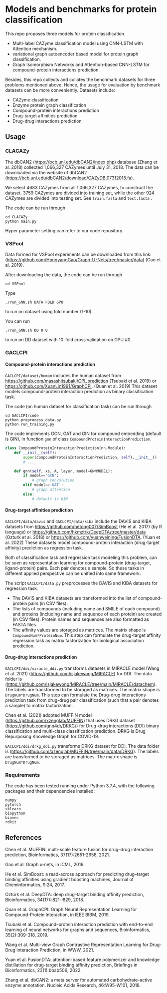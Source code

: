 # Models and benchmarks for protein classification

This repo proposes three models for protein classification.
- Multi-label CAZyme classification model using CNN-LSTM with Attention mechanism.  
- variational graph autoencoder based model for protein graph classification. 
- Graph Isomorphism Networks and Attention-based CNN-LSTM for compound-protein interactions prediction. 

Besides, this repo collects and collates the benchmark datasets for three problems mentioned above. Hence, the usage for evaluation by benchmark datasets can be more conveniently. Datasets include: 
- CAZyme classification
- Enzyme protein graph classification
- Compound-protein interactions prediction
- Drug-target affinities prediction 
- Drug-drug interactions prediction

## Usage

### CLACAZy

The dbCAN2 (https://bcb.unl.edu/dbCAN2/index.php) database (Zhang et al. 2018) collected 1,066,327 CAZymes until July 31, 2018. The data can be downloaded via the website of dbCAN2 (https://bcb.unl.edu/dbCAN2/download/CAZyDB.07312018.fa). 

We select 4683 CAZymes from all 1,066,327 CAZymes, to construct the dataset. 3759 CAZymes are divided into training set, while the other 924 CAZymes are divided into testing set. See `train.fasta` and `test.fasta` .

The code can be run through
```
cd CLACAZy
python main.py
```

Hyper parameter setting can refer to our code repository.

### VSPool

Data formed for VSPool experiments can be downloaded from this link: (https://github.com/HongyangGao/Graph-U-Nets/tree/master/data) (Gao et al. 2019).

After downloading the data, the code can be run through
```
cd VSPool
```
Type
```
./run_GNN.sh DATA FOLD GPU
```
to run on dataset using fold number (1-10).

You can run
```
./run_GNN.sh DD 0 0
```
to run on DD dataset with 10-fold cross validation on GPU #0.

### GACLCPI

#### Compound-protein interactions prediction

`GACLCPI/dataset/human` includes the human dataset from https://github.com/masashitsubaki/CPI_prediction (Tsubaki et al. 2019) or https://github.com/XuanLin1991/GraphCPI. (Quan et al. 2019) This dataset models compound-protein interaction prediction as binary classification task.

The code (on human dataset for classification task) can be run through
```
cd GACLCPI/code
python preprocess_data.py
python run_training.py
```

The code implements GCN, GAT and GIN for compound embedding (default is GIN), in function `gnn` of class `CompoundProteinInteractionPrediction`.
```python
class CompoundProteinInteractionPrediction(nn.Module):
    def __init__(self):
        super(CompoundProteinInteractionPrediction, self).__init__()
        # ...

    def gnn(self, xs, A, layer, model=GNNMODEL):
        if model=='GCN':
            # graph convolution
        elif model=='GAT':
            # graph attention
        else:
            # default is GIN
```

#### Drug-target affinities prediction

`GACLCPI/data/davis` and `GACLCPI/data/kiba` include the DAVIS and KIBA datasets from https://github.com/hetong007/SimBoost (He et al. 2017) (by R language) or https://github.com/hkmztrk/DeepDTA/tree/master/data (Ozturk et al. 2018) or https://github.com/yuanweining/FusionDTA. (Yuan et al. 2022) These datasets model compound-protein interaction (drug-target affinity) prediction as regression task.

Both of classification task and regression task modeling this problem, can be seen as representation learning for compound-protein (drug-target, ligand-protein) pairs. Each pair denotes a sample. So these tasks in different applied perspective can be unified into same framework.

The script `GACLCPI/data.py` preprocesses the DAVIS and KIBA datasets for regression task. 
- The DAVIS and KIBA datasets are transformed into the list of compound-protein pairs (in CSV files). 
- The lists of compounds (including name and SMILE of each compound) and proteins (including name and sequence of each protein) are created (in CSV files). Protein names and sequences are also formatted as FASTA files.
- The affinity values are storaged as matrices. The matrix shape is `CompoundNum*ProteinNum`. This step can formulate the drug-target affinity regression task as matrix factorization for biological association prediction. 

#### Drug-drug interactions prediction

`GACLCPI/ddi/miracle_ddi.py` transforms datasets in MIRACLE model (Wang et al. 2021) (https://github.com/isjakewong/MIRACLE)  for DDI. The data folder is (https://github.com/isjakewong/MIRACLE/tree/main/MIRACLE/datachem). The labels are transformed to be storaged as matrices. The matrix shape is `DrugNum*DrugNum`. This step can formulate the Drug-drug interactions prediction task from drug-drug pair classification (such that a pair denotes a sample) to matrix factorization. 

Chen et al. (2021) adopted MUFFIN model (https://github.com/xzenglab/MUFFIN) that uses DRKG dataset (https://github.com/gnn4dr/DRKG/) for Drug-drug interactions (DDI) binary classification and multi-class classification prediction. DRKG is Drug Repurposing Knowledge Graph for COVID-19.

`GACLCPI/ddi/drkg_ddi.py` transforms DRKG dataset for DDI. The data folder is (https://github.com/xzenglab/MUFFIN/tree/main/data/DRKG). The labels are transformed to be storaged as matrices. The matrix shape is `DrugNum*DrugNum`.

### Requirements

The code has been tested running under Python 3.7.4, with the following packages and their dependencies installed:
```
numpy
pytorch
sklearn
biopython
biovec
rdkit
```

## References

Chen et al. MUFFIN: multi-scale feature fusion for drug–drug interaction prediction, Bioinformatics, 37(17):2651-2658, 2021.

Gao et al. Graph u-nets, in ICML, 2019.

He et al. SimBoost: a read-across approach for predicting drug–target binding affinities using gradient boosting machines, Journal of Cheminformatics, 9:24, 2017.

Ozturk et al. DeepDTA: deep drug–target binding affinity prediction, Bioinformatics, 34(17):i821-i829, 2018.

Quan et al. GraphCPI: Graph Neural Representation Learning for Compound-Protein Interaction, in IEEE BIBM, 2019.

Tsubaki et al. Compound–protein interaction prediction with end-to-end learning of neural networks for graphs and sequences, Bioinformatics, 35(2):309-318, 2019.

Wang et al. Multi-view Graph Contrastive Representation Learning for Drug-Drug Interaction Prediction, in WWW, 2021.

Yuan et al. FusionDTA: attention-based feature polymerizer and knowledge distillation for drug-target binding affinity prediction, Briefings in Bioinformatics, 23(1):bbab506, 2022.

Zhang et al. dbCAN2: a meta server for automated carbohydrate-active enzyme annotation. Nucleic Acids Research, 46:W95-W101, 2018.

